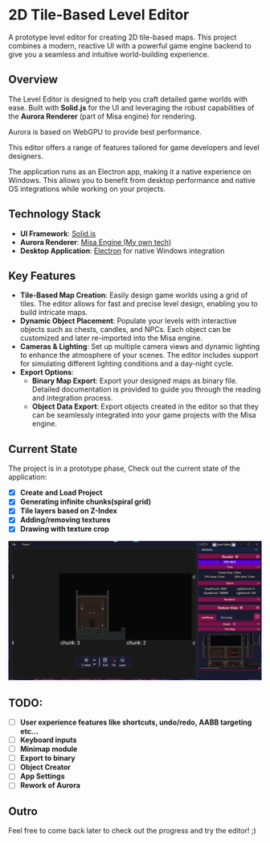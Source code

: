 # 2D Tile-Based Level Editor

A prototype level editor for creating 2D tile-based maps. This project combines a modern, reactive UI with a powerful game engine backend to give you a seamless and intuitive world-building experience.

## Overview

The Level Editor is designed to help you craft detailed game worlds with ease. Built with **Solid.js** for the UI and leveraging the robust capabilities of the **Aurora Renderer** (part of Misa engine) for rendering.

Aurora is based on WebGPU to provide best performance.

This editor offers a range of features tailored for game developers and level designers.

The application runs as an Electron app, making it a native experience on Windows. This allows you to benefit from desktop performance and native OS integrations while working on your projects.

## Technology Stack

- **UI Framework**: [Solid.js](https://solidjs.com/)
- **Aurora Renderer**: [Misa Engine (My own tech)](https://game-engine-page.vercel.app/pl/)
- **Desktop Application**: [Electron](https://www.electronjs.org/) for native Windows integration

## Key Features

- **Tile-Based Map Creation**: Easily design game worlds using a grid of tiles. The editor allows for fast and precise level design, enabling you to build intricate maps.
- **Dynamic Object Placement**: Populate your levels with interactive objects such as chests, candles, and NPCs. Each object can be customized and later re-imported into the Misa engine.
- **Cameras & Lighting**: Set up multiple camera views and dynamic lighting to enhance the atmosphere of your scenes. The editor includes support for simulating different lighting conditions and a day-night cycle.
- **Export Options**:
  - **Binary Map Export**: Export your designed maps as binary file. Detailed documentation is provided to guide you through the reading and integration process.
  - **Object Data Export**: Export objects created in the editor so that they can be seamlessly integrated into your game projects with the Misa engine.

## Current State

The project is in a prototype phase, Check out the current state of the application:

- [x] **Create and Load Project**
- [x] **Generating infinite chunks(spiral grid)**
- [x] **Tile layers based on Z-Index**
- [x] **Adding/removing textures**
- [x] **Drawing with texture crop**

![Current State of App on Windows](/public/currentState.png)

## TODO:

- [ ] **User experience features like shortcuts, undo/redo, AABB targeting etc...**
- [ ] **Keyboard inputs**
- [ ] **Minimap module**
- [ ] **Export to binary**
- [ ] **Object Creator**
- [ ] **App Settings**
- [ ] **Rework of Aurora**

## Outro

Feel free to come back later to check out the progress and try the editor! ;)

